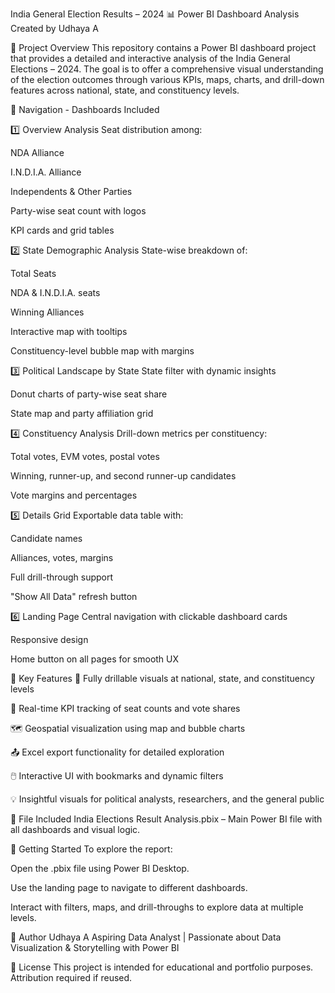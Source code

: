 India General Election Results – 2024 📊
Power BI Dashboard Analysis
Created by Udhaya A

📁 Project Overview
This repository contains a Power BI dashboard project that provides a detailed and interactive analysis of the India General Elections – 2024. The goal is to offer a comprehensive visual understanding of the election outcomes through various KPIs, maps, charts, and drill-down features across national, state, and constituency levels.

🧭 Navigation - Dashboards Included

1️⃣ Overview Analysis
Seat distribution among:

NDA Alliance

I.N.D.I.A. Alliance

Independents & Other Parties

Party-wise seat count with logos

KPI cards and grid tables

2️⃣ State Demographic Analysis
State-wise breakdown of:

Total Seats

NDA & I.N.D.I.A. seats

Winning Alliances

Interactive map with tooltips

Constituency-level bubble map with margins

3️⃣ Political Landscape by State
State filter with dynamic insights

Donut charts of party-wise seat share

State map and party affiliation grid

4️⃣ Constituency Analysis
Drill-down metrics per constituency:

Total votes, EVM votes, postal votes

Winning, runner-up, and second runner-up candidates

Vote margins and percentages

5️⃣ Details Grid
Exportable data table with:

Candidate names

Alliances, votes, margins

Full drill-through support

"Show All Data" refresh button

6️⃣ Landing Page
Central navigation with clickable dashboard cards

Responsive design

Home button on all pages for smooth UX

📌 Key Features
🔎 Fully drillable visuals at national, state, and constituency levels

🧮 Real-time KPI tracking of seat counts and vote shares

🗺️ Geospatial visualization using map and bubble charts

📤 Excel export functionality for detailed exploration

🖱️ Interactive UI with bookmarks and dynamic filters

💡 Insightful visuals for political analysts, researchers, and the general public

📂 File Included
India Elections Result Analysis.pbix – Main Power BI file with all dashboards and visual logic.

🚀 Getting Started
To explore the report:

Open the .pbix file using Power BI Desktop.

Use the landing page to navigate to different dashboards.

Interact with filters, maps, and drill-throughs to explore data at multiple levels.

👤 Author
Udhaya A
Aspiring Data Analyst | Passionate about Data Visualization & Storytelling with Power BI

📜 License
This project is intended for educational and portfolio purposes. Attribution required if reused.
